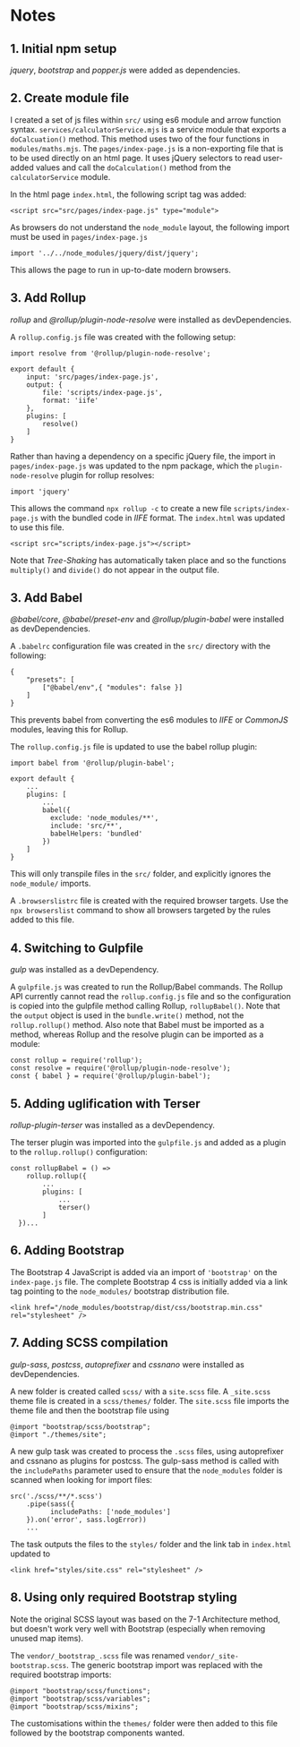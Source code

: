 # Notes

## 1.  Initial npm setup

*jquery*, *bootstrap* and *popper.js* were added as dependencies.

## 2.  Create module file

I created a set of js files within `src/` using es6 module and arrow function syntax.  `services/calculatorService.mjs` is a service module that exports a `doCalcuation()` method.  This method uses two of the four functions in `modules/maths.mjs`.  The `pages/index-page.js` is a non-exporting file that is to be used directly on an html page.  It uses jQuery selectors to read user-added values and call the `doCalculation()` method from the `calculatorService` module.

In the html page `index.html`, the following script tag was added:

```[html]
<script src="src/pages/index-page.js" type="module">
```

As browsers do not understand the `node_module` layout, the following import must be used in `pages/index-page.js`

```[js]
import '../../node_modules/jquery/dist/jquery';
```

This allows the page to run in up-to-date modern browsers.

## 3.  Add Rollup

*rollup* and *@rollup/plugin-node-resolve* were installed as devDependencies.

A `rollup.config.js` file was created with the following setup:

```[js]
import resolve from '@rollup/plugin-node-resolve';

export default {
    input: 'src/pages/index-page.js',
    output: {
        file: 'scripts/index-page.js',
        format: 'iife'
    },
    plugins: [
        resolve()
    ]
}
```

Rather than having a dependency on a specific jQuery file, the import in `pages/index-page.js` was updated to the npm package, which the `plugin-node-resolve` plugin for rollup resolves:

```[js]
import 'jquery'
```

This allows the command `npx rollup -c` to create a new file `scripts/index-page.js` with the bundled code in *IIFE* format.  The `index.html` was updated to use this file.

```[html]
<script src="scripts/index-page.js"></script>
```

Note that *Tree-Shaking* has automatically taken place and so the functions `multiply()` and `divide()` do not appear in the output file.

## 3.  Add Babel

*@babel/core*, *@babel/preset-env* and *@rollup/plugin-babel* were installed as devDependencies.

A `.babelrc` configuration file was created in the `src/` directory with the following:

```[json]
{
    "presets": [
        ["@babel/env",{ "modules": false }]
    ]
}
```

This prevents babel from converting the es6 modules to *IIFE* or *CommonJS* modules, leaving this for Rollup.

The `rollup.config.js` file is updated to use the babel rollup plugin:

```
import babel from '@rollup/plugin-babel';

export default {
    ...
    plugins: [ 
        ...
        babel({
          exclude: 'node_modules/**',
          include: 'src/**',
          babelHelpers: 'bundled'
        })
    ]
}
```

This will only transpile files in the `src/` folder, and explicitly ignores the `node_module/` imports.  

A `.browserslistrc` file is created with the required browser targets.  Use the `npx browserslist` command to show all browsers targeted by the rules added to this file.

## 4.  Switching to Gulpfile

*gulp* was installed as a devDependency.

A `gulpfile.js` was created to run the Rollup/Babel commands.  The Rollup API currently cannot read the `rollup.config.js` file and so the configuration is copied into the gulpfile method calling Rollup, `rollupBabel()`.  Note that the `output` object is used in the `bundle.write()` method, not the `rollup.rollup()` method.  Also note that Babel must be imported as a method, whereas Rollup and the resolve plugin can be imported as a module:

```[js]
const rollup = require('rollup');
const resolve = require('@rollup/plugin-node-resolve');
const { babel } = require('@rollup/plugin-babel');
```

## 5.  Adding uglification with Terser

*rollup-plugin-terser* was installed as a devDependency.

The terser plugin was imported into the `gulpfile.js` and added as a plugin to the `rollup.rollup()` configuration:

```[js]
const rollupBabel = () =>
    rollup.rollup({
        ...
        plugins: [
            ...
            terser()
        ]
  })...
```

## 6.  Adding Bootstrap

The Bootstrap 4 JavaScript is added via an import of `'bootstrap'` on the `index-page.js` file.  The complete Bootstrap 4 css is initially added via a link tag pointing to the `node_modules/` bootstrap distribution file.

```[html]
<link href="/node_modules/bootstrap/dist/css/bootstrap.min.css" rel="stylesheet" />
```

## 7.  Adding SCSS compilation

*gulp-sass*, *postcss*, *autoprefixer* and *cssnano* were installed as devDependencies. 

A new folder is created called `scss/` with a `site.scss` file.  A `_site.scss` theme file is created in a `scss/themes/` folder.  The `site.scss` file imports the theme file and then the bootstrap file using

```[scss]
@import "bootstrap/scss/bootstrap";
@import "./themes/site";
```

A new gulp task was created to process the `.scss` files, using autoprefixer and cssnano as plugins for postcss.  The gulp-sass method is called with the `includePaths` parameter used to ensure that the `node_modules` folder is scanned when looking for import files:

```[js]
src('./scss/**/*.scss')
    .pipe(sass({
          includePaths: ['node_modules']
    }).on('error', sass.logError))
    ...
```

The task outputs the files to the `styles/` folder and the link tab in `index.html` updated to

```[html]
<link href="styles/site.css" rel="stylesheet" />
```

## 8.  Using only required Bootstrap styling

Note the original SCSS layout was based on the 7-1 Architecture method, but doesn't work very well with Bootstrap (especially when removing unused map items).

The `vendor/_bootstrap_.scss` file was renamed `vendor/_site-bootstrap.scss`.  The generic bootstrap import was replaced with the required bootstrap imports:

```[scss]
@import "bootstrap/scss/functions";
@import "bootstrap/scss/variables";
@import "bootstrap/scss/mixins";
```

The customisations within the `themes/` folder were then added to this file followed by the bootstrap components wanted.
